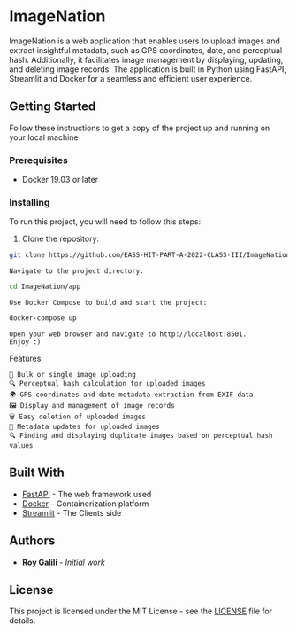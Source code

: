# ImageNation

ImageNation is a web application that enables users to upload images and extract insightful metadata, such as GPS coordinates, date, and perceptual hash. Additionally, it facilitates image management by displaying, updating, and deleting image records. The application is built in Python using FastAPI, Streamlit and Docker for a seamless and efficient user experience.

## Getting Started

Follow these instructions to get a copy of the project up and running on your local machine

### Prerequisites

- Docker 19.03 or later

### Installing

To run this project, you will need to follow this steps:

1. Clone the repository:

```sh
git clone https://github.com/EASS-HIT-PART-A-2022-CLASS-III/ImageNation.git
```
    Navigate to the project directory:

```sh
cd ImageNation/app
```

    Use Docker Compose to build and start the project:

```sh
docker-compose up
```

    Open your web browser and navigate to http://localhost:8501.
    Enjoy :)

Features

    📁 Bulk or single image uploading
    🔍 Perceptual hash calculation for uploaded images
    🌍 GPS coordinates and date metadata extraction from EXIF data
    🖼 Display and management of image records
    🗑 Easy deletion of uploaded images
    🔄 Metadata updates for uploaded images
    🔍 Finding and displaying duplicate images based on perceptual hash values


<!-- Project Architecture
<p align="center">
  <img src="path_to_your_architecture_image" alt="ImagePlotter Architecture"/>
</p> -->

## Built With

* [FastAPI](https://fastapi.tiangolo.com/) - The web framework used
* [Docker](https://www.docker.com/) - Containerization platform
* [Streamlit](https://streamlit.io/) - The Clients side 

## Authors

* **Roy Galili** - *Initial work*

## License

This project is licensed under the MIT License - see the [LICENSE](LICENSE) file for details.